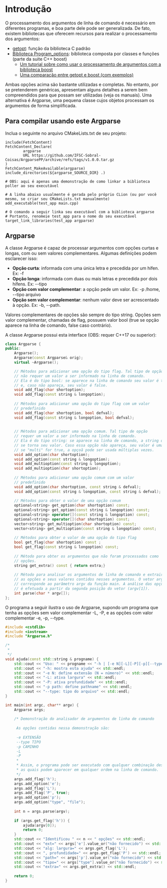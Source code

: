 # Introdução

O processamento dos argumentos de linha de comando é necessário em diferentes programas, e boa parte dele pode ser generalizada. De fato, existem bibliotecas que oferecem recursos para realizar o processamento dos argumentos:
* [getopt](http://manpages.ubuntu.com/manpages/xenial/man3/getopt.3.html): função da biblioteca C padrão
* [Biblioteca Program_options](http://www.boost.org/doc/libs/1_55_0/doc/html/program_options.html): biblioteca composta por classes e funções (parte da suite C++ boost)
  * [Um tutorial sobre como usar o processamento de argumentos com a biblioteca boost](https://chuckaknight.wordpress.com/2013/03/24/boost-command-line-argument-processing/)
  * [Uma comparação entre getopt e boost (com exemplos)](https://coderwall.com/p/y3xnxg/using-getopt-vs-boost-in-c-to-handle-arguments)


Ambas opções acima são bastante utilizadas e completas. No entanto, por se pretenderem genéricas, apresentam alguns detalhes a serem bem compreendidos para que possam ser utilizadas (veja os manuais). Uma alternativa é Argparse, uma pequena classe cujos objetos processam os argumentos de forma simplificada.

## Para compilar usando este Argparse

Inclua o seguinte no arquivo CMakeLists.txt de seu projeto:

```
include(FetchContent)
FetchContent_Declare(
        argparse
        URL https://github.com/IFSC-Sobral-Coisas/ArgparsePP/archive/refs/tags/v1.0.0.tar.gz
)
FetchContent_MakeAvailable(argparse)
include_directories(${argparse_SOURCE_DIR} .)

# OBS: aqui é apenas uma demonstração de como linkar a biblioteca poller ao seu executável

# A linha abaixo usualmente é gerada pelo próprio CLion (ou por você mesmo, se criar seu CMakeLists.txt manualmente)
add_executable(test_app main.cpp)

# O comando a seguir linka seu executável com a biblioteca argparse
# Portanto, renomeie test_app para o nome do seu executável
target_link_libraries(test_app argparse)
```

## Argparse

A classe Argparse é capaz de processar argumentos com opções curtas e longas, com ou sem valores complementares. Algumas definições podem esclarecer isso:
* **Opção curta**: informada com uma única letra e precedida por um hífen. Ex: -f
* **Opção longa**: informada com duas ou mais letras e precedida por dois hífens. Ex: --tipo
* **Opção com valor complementar**: a opção pede um valor. Ex: -p /home, --tipo arquivo
* **Opção sem valor complementar**: nenhum valor deve ser acrescentado à opção. Ex: -b, --path.

Valores complementares de opções são sempre do tipo string. Opções sem valor complementar, chamadas de flag, possuem valor bool (true se opção aparece na linha de comando, false caso contrário).


A classe Argparse possui esta interface (OBS: requer C++17 ou superior):

```c++
class Argparse {
public:
    Argparse();
    Argparse(const Argparse& orig);
    virtual ~Argparse();

    // Métodos para adicionar uma opção do tipo flag. Tal tipo de opção
    // não requer um valor a ser informado na linha de comando.
    // Ela é do tipo bool: se aparece na linha de comando seu valor é true,    
    // e, caso não apareça, seu valor é false.
    void add_flag(char shortoption);
    void add_flag(const string & longoption);
    
    // Métodos para adicionar uma opção do tipo flag com um valor
    // predefinido
    void add_flag(char shortoption, bool defval);
    void add_flag(const string & longoption, bool defval);
    
    
    // Métodos para adicionar uma opção comum. Tal tipo de opção
    // requer um valor a ser informado na linha de comando.
    // Ela é do tipo string: se aparece na linha de comando, a string que a sucede
    // se torna seu valor. Caso essa opção não apareça, seu valor é uma string vazia.
    // se "multi" for true, a opçoã pode ser usada múltiplas vezes. 
    void add_option(char shortoption);
    void add_option(const string & longoption);
    void add_multioption(const string & longoption);
    void add_multioption(char shortoption);
    
    // Métodos para adicionar uma opção comum com um valor
    // predefinido    
    void add_option(char shortoption, const string & defval);
    void add_option(const string & longoption, const string & defval);
    
    // Métodos para obter o valor de uma opção comum
    optional<string> get_option(char shortoption) const;
    optional<string> get_option(const string & longoption) const;
    optional<string> operator[](const string & longoption) const;
    optional<string> operator[](char shortoption) const;
    vector<string> get_multioption(char shortoption) const;
    vector<string> get_multioption(const string & longoption) const;
    
    // Métodos para obter o valor de uma opção do tipo flag
    bool get_flag(char shortoption) const ;
    bool get_flag(const string & longoption) const;
    
    // Método para obter os argumentos que não foram processados como
    // opções.
    string get_extra() const { return extra;}
    
    // Método para analisar os argumentos de linha de comando e extrair
    // as opções e seus valores contidos nesses argumentos. O vetor argv
    // corresponde ao parâmetro argv da função main. A análise das opções
    // é efetuada a partir da segunda posição do vetor (argv[1]).
    int parse(char * argv[]);
};
```

O programa a seguir ilustra o uso de Argparse, supondo um programa que tenha as opções sem valor complementar -L, -P, e as opções com valor complementar -e, -p, --type.

```c++
#include <cstdlib>
#include <iostream>
#include "Argparse.h"

/*
 * 
 */
void ajuda(const std::string & progname) {
    std::cout << "Uso: " << progname << "-h | [-e N][-L][-P][-p][--type TIPO] [extra...]" << std::endl;
    std::cout << "-h: mostra esta ajuda" << std::endl;
    std::cout << "-e N: define extensão (N = número)" << std::endl;
    std::cout << "-L: ativa largura" << std::endl;
    std::cout << "-P: ativa profundidade" << std::endl;
    std::cout << "-p path: define pathname" << std::endl;
    std::cout << "--type: tipo do arquivo" << std::endl;
}

int main(int argc, char** argv) {
    Argparse args;
      
    /* Demonstração do analisador de argumentos de linha de comando
     
     As opções contidas nessa demonstração são:
     
     -e EXTENSÃO 
     --type TIPO
     -p CAMINHO
     -L
     -P
     * 
     * Assim, o programa pode ser executado com qualquer combinação dessas opções,
     * as quais podem aparecer em qualquer ordem na linha de comando.
     */
    args.add_flag('h');
    args.add_option('e');
    args.add_flag('L');
    args.add_flag('P', true);
    args.add_option('p');
    args.add_option("type", "file");
    
    int n = args.parse(argv);
    
    if (args.get_flag('h')) { 
        ajuda(argv[0]);
        return 0;
    }
    std::cout << "Identificou " << n << " opções" << std::endl;
    std::cout << "ext=" << args['e'].value_or("não fornecido") << std::endl;
    std::cout << "alg: largura=" << args.get_flag('L');
    std::cout << ", profundidade=" << args.get_flag('P') << std::endl;    
    std::cout << "path=" << args['p'].value_or("não fornecido") << std::endl;
    std::cout << "tipo=" << args["type"].value_or("não fornecido") << std::endl;
    std::cout << "extra=" << args.get_extra() << std::endl;
          
    return 0;
}
```
